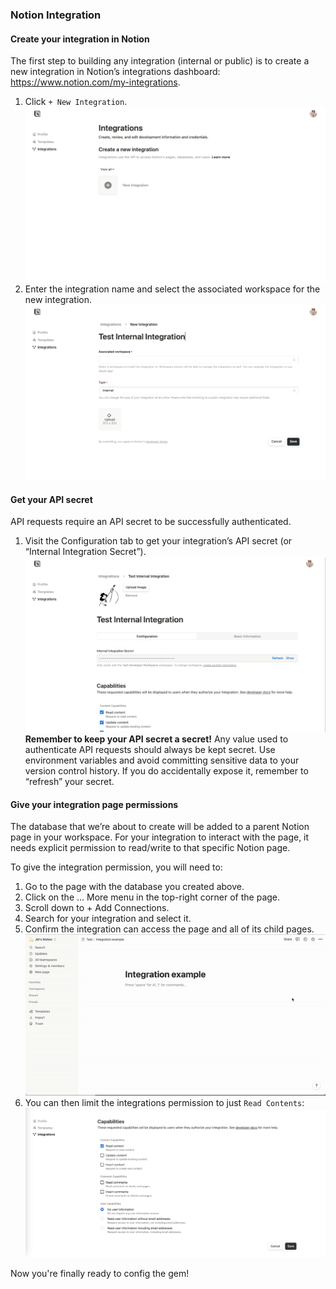 ### Notion Integration
#### Create your integration in Notion
The first step to building any integration (internal or public) is to create a new integration in Notion’s integrations dashboard: <https://www.notion.com/my-integrations>.
1. Click `+ New Integration`.
![Create integration](/docs/images/new_integration.png)
2. Enter the integration name and select the associated workspace for the new integration.
![Select workspace](/docs/images/new_integration_select_workspace.png)

#### Get your API secret
API requests require an API secret to be successfully authenticated.
1. Visit the Configuration tab to get your integration’s API secret (or “Internal Integration Secret”).
![API secret](/docs/images/get_api_key.png)
**Remember to keep your API secret a secret!**
Any value used to authenticate API requests should always be kept secret. Use environment variables and avoid committing sensitive data to your version control history.
If you do accidentally expose it, remember to “refresh” your secret.

#### Give your integration page permissions
The database that we’re about to create will be added to a parent Notion page in your workspace. For your integration to interact with the page, it needs explicit permission to read/write to that specific Notion page.

To give the integration permission, you will need to:
1. Go to the page with the database you created above.
2. Click on the ... More menu in the top-right corner of the page.
3. Scroll down to + Add Connections.
4. Search for your integration and select it.
5. Confirm the integration can access the page and all of its child pages.
![alt text](/docs/images/permissions.gif)
6. You can then limit the integrations permission to just `Read Contents`:
![alt text](/docs/images/permissions.png)

Now you're finally ready to config the gem!
